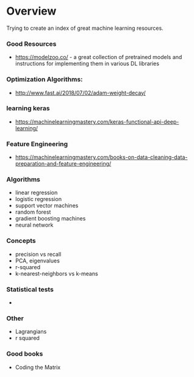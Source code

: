 # Overview
Trying to create an index of great machine learning resources.

### Good Resources
- https://modelzoo.co/ - a great collection of pretrained models and instructions for implementing them in various DL libraries

### Optimization Algorithms:
- http://www.fast.ai/2018/07/02/adam-weight-decay/

### learning keras
- https://machinelearningmastery.com/keras-functional-api-deep-learning/

### Feature Engineering 
- https://machinelearningmastery.com/books-on-data-cleaning-data-preparation-and-feature-engineering/

### Algorithms
- linear regression
- logistic regression
- support vector machines
- random forest
- gradient boosting machines
- neural network

### Concepts
- precision vs recall
- PCA, eigenvalues
- r-squared
- k-nearest-neighbors vs k-means

### Statistical tests
- 

### Other 
- Lagrangians
- r squared


### Good books
- Coding the Matrix

